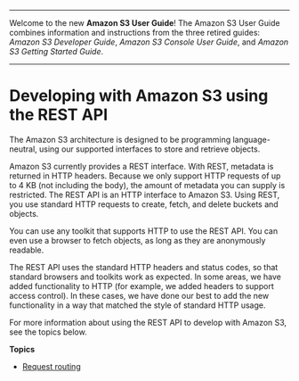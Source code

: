 --------

Welcome to the new **Amazon S3 User Guide**\! The Amazon S3 User Guide combines information and instructions from the three retired guides: *Amazon S3 Developer Guide*, *Amazon S3 Console User Guide*, and *Amazon S3 Getting Started Guide*\.

--------

# Developing with Amazon S3 using the REST API<a name="developing-rest-api"></a>

The Amazon S3 architecture is designed to be programming language\-neutral, using our supported interfaces to store and retrieve objects\. 

Amazon S3 currently provides a REST interface\. With REST, metadata is returned in HTTP headers\. Because we only support HTTP requests of up to 4 KB \(not including the body\), the amount of metadata you can supply is restricted\. The REST API is an HTTP interface to Amazon S3\. Using REST, you use standard HTTP requests to create, fetch, and delete buckets and objects\.

You can use any toolkit that supports HTTP to use the REST API\. You can even use a browser to fetch objects, as long as they are anonymously readable\.

The REST API uses the standard HTTP headers and status codes, so that standard browsers and toolkits work as expected\. In some areas, we have added functionality to HTTP \(for example, we added headers to support access control\)\. In these cases, we have done our best to add the new functionality in a way that matched the style of standard HTTP usage\.

For more information about using the REST API to develop with Amazon S3, see the topics below\.

**Topics**
+ [Request routing](UsingRouting.md)